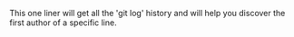 This one liner will get all the 'git log' history and will help you discover the first author of a specific line.

